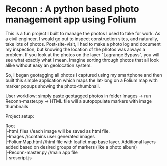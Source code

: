
# Reconn : A python based photo management app using Folium 
This is a fun project I built to manage the photos I used to take for work. As a civil engineer, I would go out to inspect construction sites, and naturally, take lots of photos.
Post-site-visit, I had to make a photo log and document my inspection, but knowing the location of the photos was always a problem. 
If you look at the photos on the layer "Lagrange Bypass", you will see what exactly what I mean. Imagine sorting through photos that all look alike without easy an geolocation system. 

So, I began geotagging all photos i captured using my smartphone and then built this simple application which maps the lat-long on a Folium map with marker popups showing the photo-thumbnail.   

User workflow: simply paste geotagged photos in folder Images -> run Reconn-master.py -> HTML file will a autopopulate markers with image thumbnails

Project setup: 

Root <br>
|-html_files //each image will be saved as html file. <br>
|-Images //contains user generated images <br>
|-FoliumMap.html //html file with leaflet map base layer. Additional layers added based on desired groups of markers (like a photo album) <br>
|-Reconn-master.py //main app file <br>
|-srcscript.js  <br>
